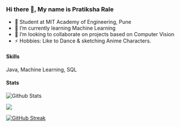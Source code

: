 ### Hi there 👋, My name is Pratiksha Rale

- 🏫 Student at MIT Academy of Engineering, Pune
- 🌱 I’m currently learning Machine Learning
- 👯 I’m looking to collaborate on projects based on Computer Vision
- ⚡ Hobbies: Like to Dance & sketching Anime Characters.

<h4>Skills</h4>
Java, Machine Learning, SQL

<h4>Stats</h4>

![Github Stats](https://github-readme-stats.vercel.app/api?username=pratiksha228&count_private=true&show_icons=true&theme=radical)

![](https://github-readme-stats.vercel.app/api/top-langs/?username=pratiksha228&theme=dracula&)

[![GitHub Streak](https://github-readme-streak-stats.herokuapp.com/?user=pratiksha228&theme=dark)](https://git.io/streak-stats)
